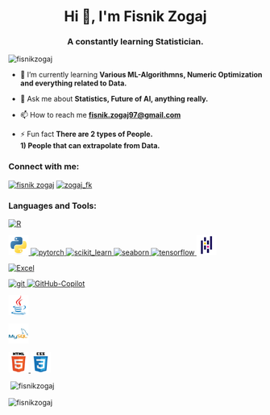 <h1 align="center">Hi 👋, I'm Fisnik Zogaj</h1>
<h3 align="center">A constantly learning Statistician.</h3>

<p align="left"> <img src="https://komarev.com/ghpvc/?username=fisnikzogaj&label=Profile%20views&color=0e75b6&style=flat" alt="fisnikzogaj" /> </p>

<!--<p align="left"> <a href="https://github.com/ryo-ma/github-profile-trophy"><img src="https://github-profile-trophy.vercel.app/?username=fisnikzogaj" alt="fisnikzogaj" /></a> </p>-->

- 🌱 I’m currently learning **Various ML-Algorithmns, Numeric Optimization and everything related to Data.**

- 💬 Ask me about **Statistics, Future of AI, anything really.**

- 📫 How to reach me **fisnik.zogaj97@gmail.com**

- ⚡ Fun fact **There are 2 types of People. <br> 1) People that can extrapolate from Data.**

<h3 align="left">Connect with me:</h3>
<p align="left">
<a href="https://kaggle.com/fisnik zogaj" target="blank"><img align="center" src="https://raw.githubusercontent.com/rahuldkjain/github-profile-readme-generator/master/src/images/icons/Social/kaggle.svg" alt="fisnik zogaj" height="30" width="40" /></a>
<a href="https://instagram.com/zogaj_fk" target="blank"><img align="center" src="https://raw.githubusercontent.com/rahuldkjain/github-profile-readme-generator/master/src/images/icons/Social/instagram.svg" alt="zogaj_fk" height="30" width="40" /></a>
</p>

 
<!-- language and tools -->
<h3 align="left">Languages and Tools:</h3>
<p align="left"> 
<a href="https://cran.r-project.org/index.html" target="_blank" rel="noreferrer"> <img src="https://cran.r-project.org/Rlogo.svg" alt="R" width="40" height="40"/> </a>
  
<a href="https://www.python.org" target="_blank" rel="noreferrer"> <img src="https://raw.githubusercontent.com/devicons/devicon/master/icons/python/python-original.svg" alt="python" width="40" height="40"/> </a> 
<a href="https://pytorch.org/" target="_blank" rel="noreferrer"> <img src="https://www.vectorlogo.zone/logos/pytorch/pytorch-icon.svg" alt="pytorch" width="40" height="40"/> </a> 
<a href="https://scikit-learn.org/" target="_blank" rel="noreferrer"> 
<img src="https://upload.wikimedia.org/wikipedia/commons/0/05/Scikit_learn_logo_small.svg" alt="scikit_learn" width="40" height="40"/> </a> 
<a href="https://seaborn.pydata.org/" target="_blank" rel="noreferrer"> <img src="https://seaborn.pydata.org/_images/logo-mark-lightbg.svg" alt="seaborn" width="40" height="40"/> </a> 
<a href="https://www.tensorflow.org" target="_blank" rel="noreferrer"> <img src="https://www.vectorlogo.zone/logos/tensorflow/tensorflow-icon.svg" alt="tensorflow" width="40" height="40"/> </a>
<a href="https://pandas.pydata.org/" target="_blank" rel="noreferrer"> <img src="https://raw.githubusercontent.com/devicons/devicon/2ae2a900d2f041da66e950e4d48052658d850630/icons/pandas/pandas-original.svg" alt="pandas" width="40" height="40"/> </a> 
 
 <a href="https://www.microsoft.com" target="_blank" rel="noreferrer"> <img src="https://img-prod-cms-rt-microsoft-com.akamaized.net/cms/api/am/imageFileData/RE2PRmJ?ver=cf0f&q=90&m=6&h=150&w=150&b=%23FFFFFFFF&f=jpg&o=f&aim=true" alt="Excel" width="40" height="40"/> </a>
 
<a href="https://git-scm.com/" target="_blank" rel="noreferrer"> <img src="https://www.vectorlogo.zone/logos/git-scm/git-scm-icon.svg" alt="git" width="40" height="40"/> </a> 
<a href="https://github.com/features/copilot" target="_blank" rel="noreferrer"> <img src="https://user-images.githubusercontent.com/28068/123712981-02676c80-d839-11eb-919a-96ee0c895e15.png" alt="GitHub-Copilot" width="40" height="40"/> </a> 
 
<a href="https://www.java.com" target="_blank" rel="noreferrer"> <img src="https://raw.githubusercontent.com/devicons/devicon/master/icons/java/java-original.svg" alt="java" width="40" height="40"/> </a> 
  
<a href="https://www.mysql.com/" target="_blank" rel="noreferrer"> <img src="https://raw.githubusercontent.com/devicons/devicon/master/icons/mysql/mysql-original-wordmark.svg" alt="mysql" width="40" height="40"/> </a> 
 

<a href="https://www.w3.org/html/" target="_blank" rel="noreferrer"> <img src="https://raw.githubusercontent.com/devicons/devicon/master/icons/html5/html5-original-wordmark.svg" alt="html5" width="40" height="40"/> </a>
<a href="https://www.w3schools.com/css/" target="_blank" rel="noreferrer"> <img src="https://raw.githubusercontent.com/devicons/devicon/master/icons/css3/css3-original-wordmark.svg" alt="css3" width="40" height="40"/> </a>
</p>


 <!-- <p><img align="left" src="https://github-readme-stats.vercel.app/api/top-langs?username=fisnikzogaj&show_icons=true&locale=en&layout=compact" alt="fisnikzogaj" /></p> -->

<p>&nbsp;<img align="center" src="https://github-readme-stats.vercel.app/api?username=fisnikzogaj&show_icons=true&locale=en" alt="fisnikzogaj" /></p>

<p><img align="center" src="https://github-readme-streak-stats.herokuapp.com/?user=fisnikzogaj&" alt="fisnikzogaj" /></p>


